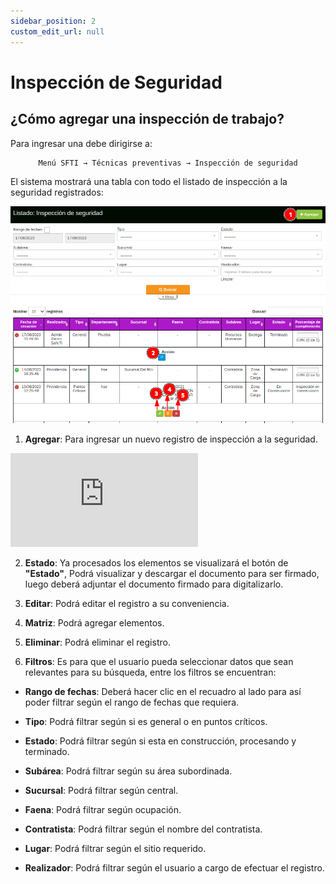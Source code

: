 ```yaml
---
sidebar_position: 2
custom_edit_url: null
---
```

# Inspección de Seguridad
## ¿Cómo agregar una inspección de trabajo?
Para ingresar una debe dirigirse a: 

<div align="center">

```bash
Menú SFTI → Técnicas preventivas → Inspección de seguridad
```
</div>

El sistema mostrará una tabla con todo el listado de inspección a la seguridad registrados:

<div align="center">

![Inicio](/img/img_manual/img_tecnicas_preventivas/2023-08-17_15-09.png)

</div>

1. **Agregar**: Para ingresar un nuevo registro de inspección a la seguridad.

<div class="video-responsive">

<iframe src="https://www.youtube.com/embed/mBd0F66edJA/?rel=0" title="YouTube video player" frameborder="0" allow="accelerometer; autoplay; clipboard-write; encrypted-media; gyroscope; picture-in-picture; web-share" allowfullscreen></iframe>

</div>

2. **Estado**: Ya procesados los elementos se visualizará el botón de **"Estado"**, Podrá visualizar y descargar el documento para ser firmado, luego deberá adjuntar el documento firmado para digitalizarlo.


3. **Editar**: Podrá editar el registro a su conveniencia.

4. **Matriz**: Podrá agregar elementos.

5. **Eliminar**: Podrá eliminar el registro.

6. **Filtros**: Es para que el usuario pueda seleccionar datos que sean relevantes para su búsqueda, entre los filtros se encuentran:

* **Rango de fechas**: Deberá hacer clic en el recuadro al lado para así poder filtrar según el rango de fechas que requiera.

* **Tipo**: Podrá filtrar según si es general o en puntos críticos.

* **Estado**: Podrá filtrar según si esta en construcción, procesando y terminado.

* **Subárea**: Podrá filtrar según su área subordinada.

* **Sucursal**: Podrá filtrar según central.

* **Faena**: Podrá filtrar según ocupación.

* **Contratista**: Podrá filtrar según el nombre del contratista.

* **Lugar**: Podrá filtrar según el sitio requerido.

* **Realizador**: Podrá filtrar según el usuario a cargo de efectuar el registro.
